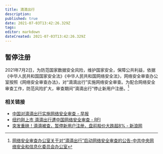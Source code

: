 ```yaml
---
title: 滴滴出行
description: 
published: true
date: 2021-07-03T13:42:26.329Z
tags: 
editor: markdown
dateCreated: 2021-07-03T13:42:26.329Z
---
```


## 暂停注册

2021年7月2日，为防范国家数据安全风险，维护国家安全，保障公共利益，依据《中华人民共和国国家安全法》《中华人民共和国网络安全法》，网络安全审查办公室按照《网络安全审查办法》，对“滴滴出行”实施网络安全审查。为配合网络安全审查工作，防范风险扩大，审查期间“滴滴出行”停止新用户注册。[^cac16]

[^cac16]: [网络安全审查办公室关于对“滴滴出行”启动网络安全审查的公告-中共中央网络安全和信息化委员会办公室](https://web.archive.org/web/20210702120256/http://www.cac.gov.cn/2021-07/02/c_1626811521011934.htm)

### 相关链接

+ [中国对滴滴出行实施网络安全审查 - 早报](https://archive.is/nguXr "https://www.zaobao.com.sg/realtime/china/story20210703-1164075")
+ [纽约刚上市 滴滴出行遭中国网络安全审查 - RFI](https://web.archive.org/web/20210702140754/https://www.rfi.fr/cn/中国/20210702-纽约刚上市-滴滴出行遭中国网络安全审查)
+ [突发重磅！滴滴被查，暂停新用户注册，盘前股价大跌超8% - 新浪网](https://web.archive.org/web/20210702131936/https://finance.sina.com.cn/tech/2021-07-02/doc-ikqciyzk3205766.shtml)
